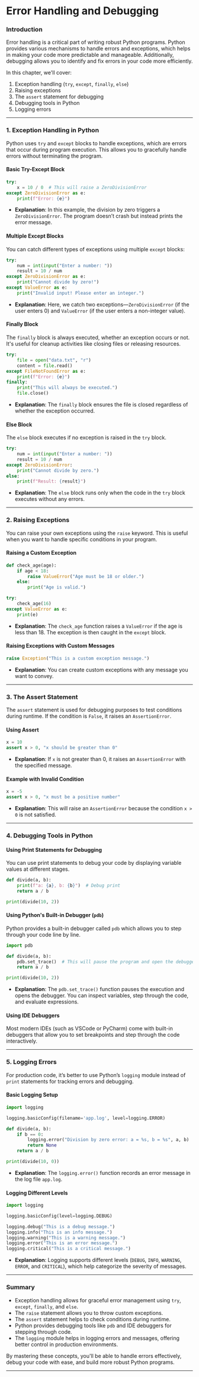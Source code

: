 # Error Handling and Debugging

### **Introduction**
Error handling is a critical part of writing robust Python programs. Python provides various mechanisms to handle errors and exceptions, which helps in making your code more predictable and manageable. Additionally, debugging allows you to identify and fix errors in your code more efficiently.

In this chapter, we'll cover:
1. Exception handling (`try`, `except`, `finally`, `else`)
2. Raising exceptions
3. The `assert` statement for debugging
4. Debugging tools in Python
5. Logging errors

---

### **1. Exception Handling in Python**
Python uses `try` and `except` blocks to handle exceptions, which are errors that occur during program execution. This allows you to gracefully handle errors without terminating the program.

#### **Basic Try-Except Block**
```python
try:
    x = 10 / 0  # This will raise a ZeroDivisionError
except ZeroDivisionError as e:
    print(f"Error: {e}")
```
- **Explanation**: In this example, the division by zero triggers a `ZeroDivisionError`. The program doesn’t crash but instead prints the error message.

#### **Multiple Except Blocks**
You can catch different types of exceptions using multiple `except` blocks:
```python
try:
    num = int(input("Enter a number: "))
    result = 10 / num
except ZeroDivisionError as e:
    print("Cannot divide by zero!")
except ValueError as e:
    print("Invalid input! Please enter an integer.")
```
- **Explanation**: Here, we catch two exceptions—`ZeroDivisionError` (if the user enters 0) and `ValueError` (if the user enters a non-integer value).

#### **Finally Block**
The `finally` block is always executed, whether an exception occurs or not. It's useful for cleanup activities like closing files or releasing resources.
```python
try:
    file = open("data.txt", "r")
    content = file.read()
except FileNotFoundError as e:
    print(f"Error: {e}")
finally:
    print("This will always be executed.")
    file.close()
```
- **Explanation**: The `finally` block ensures the file is closed regardless of whether the exception occurred.

#### **Else Block**
The `else` block executes if no exception is raised in the `try` block.
```python
try:
    num = int(input("Enter a number: "))
    result = 10 / num
except ZeroDivisionError:
    print("Cannot divide by zero.")
else:
    print(f"Result: {result}")
```
- **Explanation**: The `else` block runs only when the code in the `try` block executes without any errors.

---

### **2. Raising Exceptions**
You can raise your own exceptions using the `raise` keyword. This is useful when you want to handle specific conditions in your program.

#### **Raising a Custom Exception**
```python
def check_age(age):
    if age < 18:
        raise ValueError("Age must be 18 or older.")
    else:
        print("Age is valid.")

try:
    check_age(16)
except ValueError as e:
    print(e)
```
- **Explanation**: The `check_age` function raises a `ValueError` if the age is less than 18. The exception is then caught in the `except` block.

#### **Raising Exceptions with Custom Messages**
```python
raise Exception("This is a custom exception message.")
```
- **Explanation**: You can create custom exceptions with any message you want to convey.

---

### **3. The Assert Statement**
The `assert` statement is used for debugging purposes to test conditions during runtime. If the condition is `False`, it raises an `AssertionError`.

#### **Using Assert**
```python
x = 10
assert x > 0, "x should be greater than 0"
```
- **Explanation**: If `x` is not greater than 0, it raises an `AssertionError` with the specified message.

#### **Example with Invalid Condition**
```python
x = -5
assert x > 0, "x must be a positive number"
```
- **Explanation**: This will raise an `AssertionError` because the condition `x > 0` is not satisfied.

---

### **4. Debugging Tools in Python**

#### **Using Print Statements for Debugging**
You can use print statements to debug your code by displaying variable values at different stages.

```python
def divide(a, b):
    print(f"a: {a}, b: {b}")  # Debug print
    return a / b

print(divide(10, 2))
```

#### **Using Python's Built-in Debugger (`pdb`)**
Python provides a built-in debugger called `pdb` which allows you to step through your code line by line.
```python
import pdb

def divide(a, b):
    pdb.set_trace()  # This will pause the program and open the debugger
    return a / b

print(divide(10, 2))
```
- **Explanation**: The `pdb.set_trace()` function pauses the execution and opens the debugger. You can inspect variables, step through the code, and evaluate expressions.

#### **Using IDE Debuggers**
Most modern IDEs (such as VSCode or PyCharm) come with built-in debuggers that allow you to set breakpoints and step through the code interactively.

---

### **5. Logging Errors**

For production code, it’s better to use Python’s `logging` module instead of `print` statements for tracking errors and debugging.

#### **Basic Logging Setup**
```python
import logging

logging.basicConfig(filename='app.log', level=logging.ERROR)

def divide(a, b):
    if b == 0:
        logging.error("Division by zero error: a = %s, b = %s", a, b)
        return None
    return a / b

print(divide(10, 0))
```
- **Explanation**: The `logging.error()` function records an error message in the log file `app.log`.

#### **Logging Different Levels**
```python
import logging

logging.basicConfig(level=logging.DEBUG)

logging.debug("This is a debug message.")
logging.info("This is an info message.")
logging.warning("This is a warning message.")
logging.error("This is an error message.")
logging.critical("This is a critical message.")
```
- **Explanation**: Logging supports different levels (`DEBUG`, `INFO`, `WARNING`, `ERROR`, and `CRITICAL`), which help categorize the severity of messages.

---

### **Summary**
- Exception handling allows for graceful error management using `try`, `except`, `finally`, and `else`.
- The `raise` statement allows you to throw custom exceptions.
- The `assert` statement helps to check conditions during runtime.
- Python provides debugging tools like `pdb` and IDE debuggers for stepping through code.
- The `logging` module helps in logging errors and messages, offering better control in production environments.

By mastering these concepts, you'll be able to handle errors effectively, debug your code with ease, and build more robust Python programs.

---
